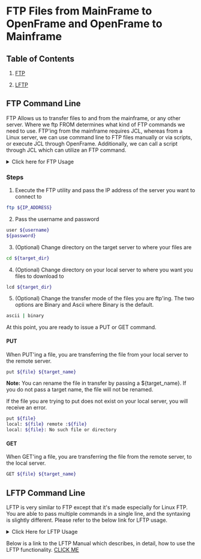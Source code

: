 # FTP Files from MainFrame to OpenFrame and OpenFrame to Mainframe

## Table of Contents

1. [FTP](#ftp-command-line)

2. [LFTP](#lftp-command-line)

## FTP Command Line

FTP Allows us to transfer files to and from the mainframe, or any other server. Where we ftp FROM determines what kind of FTP commands we need to use. FTP'ing from the mainframe requires JCL, whereas from a Linux server, we can use command line to FTP files manually or via scripts, or execute JCL through OpenFrame. Additionally, we can call a script through JCL which can utilize an FTP command.

<details>
	<summary>
		Click here for FTP Usage
	</summary>
	[mkoziel@ofdemo ~]$ ftp -h

	Usage: { ftp | pftp } [-Apinegvtd] [hostname]
	   -A: enable active mode
	   -p: enable passive mode (default for ftp and pftp)
	   -i: turn off prompting during mget
	   -n: inhibit auto-login
	   -e: disable readline support, if present
	   -g: disable filename globbing
	   -m: don't force data channel interface to the same as control channel
	   -v: verbose mode
	   -t: enable packet tracing [nonfunctional]
	   -d: enable debugging
</details>

### Steps

1. Execute the FTP utility and pass the IP address of the server you want to connect to

```bash
ftp ${IP_ADDRESS}
```

2. Pass the username and password
```bash
user ${username}
${password}
```

3. (Optional) Change directory on the target server to where your files are

```bash
cd ${target_dir}
```

4. (Optional) Change directory on your local server to where you want you files to download to

```bash
lcd ${target_dir}
```

5. (Optional) Change the transfer mode of the files you are ftp'ing. The two options are Binary and Ascii where Binary is the default.

```bash
ascii | binary
```

At this point, you are ready to issue a PUT or GET command.

#### PUT

When PUT'ing a file, you are transferring the file from your local server to the remote server. 

```bash
put ${file} ${target_name}
```

**Note:** You can rename the file in transfer by passing a ${target_name}. If you do not pass a target name, the file will not be renamed.

If the file you are trying to put does not exist on your local server, you will receive an error.

```bash
put ${file}
local: ${file} remote :${file}
local: ${file}: No such file or directory
```

#### GET

When GET'ing a file, you are transferring the file from the remote server, to the local server. 

```bash
GET ${file} ${target_name}
```

## LFTP Command Line

LFTP is very similar to FTP except that it's made especially for Linux FTP. You are able to pass multiple commands in a single line, and the syntaxing is slightly different. Please refer to the below link for LFTP usage.

<details>
	<summary>
		Click Here for LFTP Usage
	</summary>
	[mkoziel@ofdemo ~]$ ftp -h

	Usage: { ftp | pftp } [-Apinegvtd] [hostname]
	   -A: enable active mode
	   -p: enable passive mode (default for ftp and pftp)
	   -i: turn off prompting during mget
	   -n: inhibit auto-login
	   -e: disable readline support, if present
	   -g: disable filename globbing
	   -m: don't force data channel interface to the same as control channel
	   -v: verbose mode
	   -t: enable packet tracing [nonfunctional]
	   -d: enable debugging
</details>

Below is a link to the LFTP Manual which describes, in detail, how to use the LFTP functionality.
	[CLICK ME](https://lftp.yar.ru/lftp-man.html)

